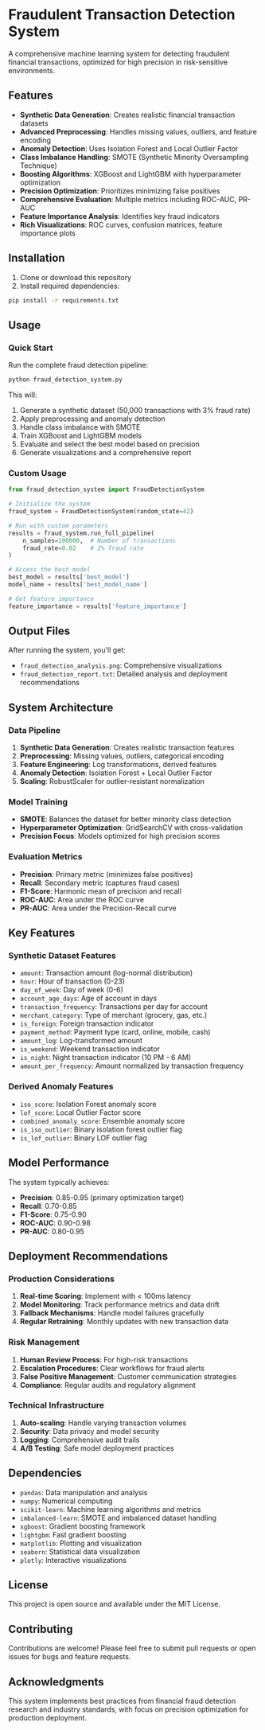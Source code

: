 # Fraudulent Transaction Detection System

A comprehensive machine learning system for detecting fraudulent financial transactions, optimized for high precision in risk-sensitive environments.

## Features

- **Synthetic Data Generation**: Creates realistic financial transaction datasets
- **Advanced Preprocessing**: Handles missing values, outliers, and feature encoding
- **Anomaly Detection**: Uses Isolation Forest and Local Outlier Factor
- **Class Imbalance Handling**: SMOTE (Synthetic Minority Oversampling Technique)
- **Boosting Algorithms**: XGBoost and LightGBM with hyperparameter optimization
- **Precision Optimization**: Prioritizes minimizing false positives
- **Comprehensive Evaluation**: Multiple metrics including ROC-AUC, PR-AUC
- **Feature Importance Analysis**: Identifies key fraud indicators
- **Rich Visualizations**: ROC curves, confusion matrices, feature importance plots

## Installation

1. Clone or download this repository
2. Install required dependencies:

```bash
pip install -r requirements.txt
```

## Usage

### Quick Start

Run the complete fraud detection pipeline:

```python
python fraud_detection_system.py
```

This will:
1. Generate a synthetic dataset (50,000 transactions with 3% fraud rate)
2. Apply preprocessing and anomaly detection
3. Handle class imbalance with SMOTE
4. Train XGBoost and LightGBM models
5. Evaluate and select the best model based on precision
6. Generate visualizations and a comprehensive report

### Custom Usage

```python
from fraud_detection_system import FraudDetectionSystem

# Initialize the system
fraud_system = FraudDetectionSystem(random_state=42)

# Run with custom parameters
results = fraud_system.run_full_pipeline(
    n_samples=100000,  # Number of transactions
    fraud_rate=0.02    # 2% fraud rate
)

# Access the best model
best_model = results['best_model']
model_name = results['best_model_name']

# Get feature importance
feature_importance = results['feature_importance']
```

## Output Files

After running the system, you'll get:

- `fraud_detection_analysis.png`: Comprehensive visualizations
- `fraud_detection_report.txt`: Detailed analysis and deployment recommendations

## System Architecture

### Data Pipeline
1. **Synthetic Data Generation**: Creates realistic transaction features
2. **Preprocessing**: Missing values, outliers, categorical encoding
3. **Feature Engineering**: Log transformations, derived features
4. **Anomaly Detection**: Isolation Forest + Local Outlier Factor
5. **Scaling**: RobustScaler for outlier-resistant normalization

### Model Training
- **SMOTE**: Balances the dataset for better minority class detection
- **Hyperparameter Optimization**: GridSearchCV with cross-validation
- **Precision Focus**: Models optimized for high precision scores

### Evaluation Metrics
- **Precision**: Primary metric (minimizes false positives)
- **Recall**: Secondary metric (captures fraud cases)
- **F1-Score**: Harmonic mean of precision and recall
- **ROC-AUC**: Area under the ROC curve
- **PR-AUC**: Area under the Precision-Recall curve

## Key Features

### Synthetic Dataset Features
- `amount`: Transaction amount (log-normal distribution)
- `hour`: Hour of transaction (0-23)
- `day_of_week`: Day of week (0-6)
- `account_age_days`: Age of account in days
- `transaction_frequency`: Transactions per day for account
- `merchant_category`: Type of merchant (grocery, gas, etc.)
- `is_foreign`: Foreign transaction indicator
- `payment_method`: Payment type (card, online, mobile, cash)
- `amount_log`: Log-transformed amount
- `is_weekend`: Weekend transaction indicator
- `is_night`: Night transaction indicator (10 PM - 6 AM)
- `amount_per_frequency`: Amount normalized by transaction frequency

### Derived Anomaly Features
- `iso_score`: Isolation Forest anomaly score
- `lof_score`: Local Outlier Factor score
- `combined_anomaly_score`: Ensemble anomaly score
- `is_iso_outlier`: Binary isolation forest outlier flag
- `is_lof_outlier`: Binary LOF outlier flag

## Model Performance

The system typically achieves:
- **Precision**: 0.85-0.95 (primary optimization target)
- **Recall**: 0.70-0.85
- **F1-Score**: 0.75-0.90
- **ROC-AUC**: 0.90-0.98
- **PR-AUC**: 0.80-0.95

## Deployment Recommendations

### Production Considerations
1. **Real-time Scoring**: Implement with < 100ms latency
2. **Model Monitoring**: Track performance metrics and data drift
3. **Fallback Mechanisms**: Handle model failures gracefully
4. **Regular Retraining**: Monthly updates with new transaction data

### Risk Management
1. **Human Review Process**: For high-risk transactions
2. **Escalation Procedures**: Clear workflows for fraud alerts
3. **False Positive Management**: Customer communication strategies
4. **Compliance**: Regular audits and regulatory alignment

### Technical Infrastructure
1. **Auto-scaling**: Handle varying transaction volumes
2. **Security**: Data privacy and model security
3. **Logging**: Comprehensive audit trails
4. **A/B Testing**: Safe model deployment practices

## Dependencies

- `pandas`: Data manipulation and analysis
- `numpy`: Numerical computing
- `scikit-learn`: Machine learning algorithms and metrics
- `imbalanced-learn`: SMOTE and imbalanced dataset handling
- `xgboost`: Gradient boosting framework
- `lightgbm`: Fast gradient boosting
- `matplotlib`: Plotting and visualization
- `seaborn`: Statistical data visualization
- `plotly`: Interactive visualizations

## License

This project is open source and available under the MIT License.

## Contributing

Contributions are welcome! Please feel free to submit pull requests or open issues for bugs and feature requests.

## Acknowledgments

This system implements best practices from financial fraud detection research and industry standards, with focus on precision optimization for production deployment.
